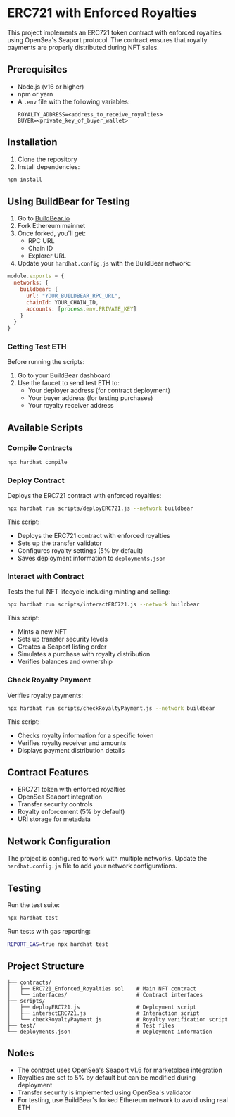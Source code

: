 # ERC721 with Enforced Royalties

This project implements an ERC721 token contract with enforced royalties using OpenSea's Seaport protocol. The contract ensures that royalty payments are properly distributed during NFT sales.

## Prerequisites

- Node.js (v16 or higher)
- npm or yarn
- A `.env` file with the following variables:
  ```
  ROYALTY_ADDRESS=<address_to_receive_royalties>
  BUYER=<private_key_of_buyer_wallet>
  ```

## Installation

1. Clone the repository
2. Install dependencies:
```bash
npm install
```

## Using BuildBear for Testing

1. Go to [BuildBear.io](https://buildbear.io)
2. Fork Ethereum mainnet
3. Once forked, you'll get:
   - RPC URL
   - Chain ID
   - Explorer URL
4. Update your `hardhat.config.js` with the BuildBear network:
```javascript
module.exports = {
  networks: {
    buildbear: {
      url: "YOUR_BUILDBEAR_RPC_URL",
      chainId: YOUR_CHAIN_ID,
      accounts: [process.env.PRIVATE_KEY]
    }
  }
}
```

### Getting Test ETH

Before running the scripts:
1. Go to your BuildBear dashboard
2. Use the faucet to send test ETH to:
   - Your deployer address (for contract deployment)
   - Your buyer address (for testing purchases)
   - Your royalty receiver address

## Available Scripts

### Compile Contracts
```bash
npx hardhat compile
```

### Deploy Contract
Deploys the ERC721 contract with enforced royalties:
```bash
npx hardhat run scripts/deployERC721.js --network buildbear
```
This script:
- Deploys the ERC721 contract with enforced royalties
- Sets up the transfer validator
- Configures royalty settings (5% by default)
- Saves deployment information to `deployments.json`

### Interact with Contract
Tests the full NFT lifecycle including minting and selling:
```bash
npx hardhat run scripts/interactERC721.js --network buildbear
```
This script:
- Mints a new NFT
- Sets up transfer security levels
- Creates a Seaport listing order
- Simulates a purchase with royalty distribution
- Verifies balances and ownership

### Check Royalty Payment
Verifies royalty payments:
```bash
npx hardhat run scripts/checkRoyaltyPayment.js --network buildbear
```
This script:
- Checks royalty information for a specific token
- Verifies royalty receiver and amounts
- Displays payment distribution details

## Contract Features

- ERC721 token with enforced royalties
- OpenSea Seaport integration
- Transfer security controls
- Royalty enforcement (5% by default)
- URI storage for metadata

## Network Configuration

The project is configured to work with multiple networks. Update the `hardhat.config.js` file to add your network configurations.

## Testing

Run the test suite:
```bash
npx hardhat test
```

Run tests with gas reporting:
```bash
REPORT_GAS=true npx hardhat test
```

## Project Structure

```
├── contracts/
│   ├── ERC721_Enforced_Royalties.sol    # Main NFT contract
│   └── interfaces/                      # Contract interfaces
├── scripts/
│   ├── deployERC721.js                  # Deployment script
│   ├── interactERC721.js                # Interaction script
│   └── checkRoyaltyPayment.js           # Royalty verification script
├── test/                                # Test files
└── deployments.json                     # Deployment information
```

## Notes

- The contract uses OpenSea's Seaport v1.6 for marketplace integration
- Royalties are set to 5% by default but can be modified during deployment
- Transfer security is implemented using OpenSea's validator
- For testing, use BuildBear's forked Ethereum network to avoid using real ETH
